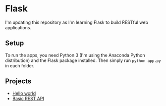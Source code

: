 # Flask

I'm updating this repository as I'm learning Flask to build RESTful web applications.

## Setup

To run the apps, you need Python 3 (I'm using the Anaconda Python distribution) and the Flask package installed.  Then simply run `python app.py` in each folder.

## Projects
- [Hello world](Example1/app.py)
- [Basic REST API](Example2/app.py)
